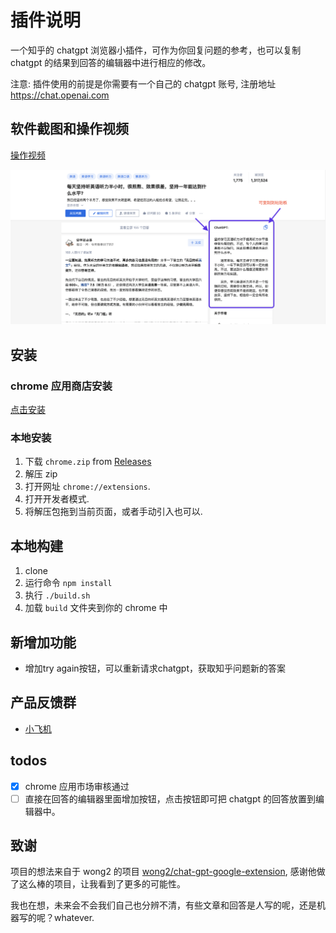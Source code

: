 # 插件说明

一个知乎的 chatgpt 浏览器小插件，可作为你回复问题的参考，也可以复制 chatgpt 的结果到回答的编辑器中进行相应的修改。

注意: 插件使用的前提是你需要有一个自己的 chatgpt 账号, 注册地址 https://chat.openai.com

## 软件截图和操作视频

[操作视频](https://www.bilibili.com/video/BV1T84y1r7wy/?share_source=copy_web&vd_source=ae0fecf5ed4742e42e47340480aa174f)

![Screenshot](screenshot.png?raw=true)

## 安装

### chrome 应用商店安装

[点击安装](https://chrome.google.com/webstore/detail/chatgpt-for-zhihu/dgoinfidjelfolhnkaableghhppplbak)

### 本地安装

1. 下载 `chrome.zip` from [Releases](https://github.com/no13bus/chat-gpt-zhihu-extension/releases)
2. 解压 zip
3. 打开网址 `chrome://extensions`.
4. 打开开发者模式.
5. 将解压包拖到当前页面，或者手动引入也可以.

## 本地构建

1. clone
2. 运行命令 `npm install`
3. 执行 `./build.sh`
4. 加载 `build` 文件夹到你的 chrome 中

## 新增加功能
- 增加try again按钮，可以重新请求chatgpt，获取知乎问题新的答案

## 产品反馈群

- [小飞机](https://t.me/chat_gpt_zhihu_extension)

## todos

- [x] chrome 应用市场审核通过
- [ ] 直接在回答的编辑器里面增加按钮，点击按钮即可把 chatgpt 的回答放置到编辑器中。

## 致谢

项目的想法来自于 wong2 的项目 [wong2/chat-gpt-google-extension](https://github.com/wong2/chat-gpt-google-extension), 感谢他做了这么棒的项目，让我看到了更多的可能性。

我也在想，未来会不会我们自己也分辨不清，有些文章和回答是人写的呢，还是机器写的呢？whatever.
